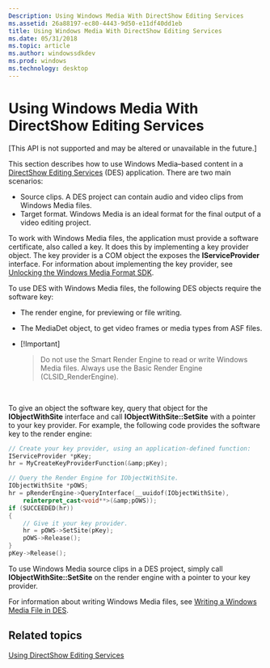 ```yaml
---
Description: Using Windows Media With DirectShow Editing Services
ms.assetid: 26a88197-ec80-4443-9d50-e11df40dd1eb
title: Using Windows Media With DirectShow Editing Services
ms.date: 05/31/2018
ms.topic: article
ms.author: windowssdkdev
ms.prod: windows
ms.technology: desktop
---
```


# Using Windows Media With DirectShow Editing Services

\[This API is not supported and may be altered or unavailable in the future.\]

This section describes how to use Windows Media–based content in a [DirectShow Editing Services](directshow-editing-services.md) (DES) application. There are two main scenarios:

-   Source clips. A DES project can contain audio and video clips from Windows Media files.
-   Target format. Windows Media is an ideal format for the final output of a video editing project.

To work with Windows Media files, the application must provide a software certificate, also called a key. It does this by implementing a key provider object. The key provider is a COM object the exposes the **IServiceProvider** interface. For information about implementing the key provider, see [Unlocking the Windows Media Format SDK](unlocking-the-windows-media-format-sdk.md).

To use DES with Windows Media files, the following DES objects require the software key:

-   The render engine, for previewing or file writing.
-   The MediaDet object, to get video frames or media types from ASF files.
-   \[!Important\]  
    > Do not use the Smart Render Engine to read or write Windows Media files. Always use the Basic Render Engine (CLSID\_RenderEngine).

     

To give an object the software key, query that object for the **IObjectWithSite** interface and call **IObjectWithSite::SetSite** with a pointer to your key provider. For example, the following code provides the software key to the render engine:


```C++
// Create your key provider, using an application-defined function:
IServiceProvider *pKey;
hr = MyCreateKeyProviderFunction(&amp;pKey);  

// Query the Render Engine for IObjectWithSite.
IObjectWithSite *pOWS;
hr = pRenderEngine->QueryInterface(__uuidof(IObjectWithSite), 
    reinterpret_cast<void**>(&amp;pOWS));
if (SUCCEEDED(hr))
{
    // Give it your key provider.
    hr = pOWS->SetSite(pKey);
    pOWS->Release();
}
pKey->Release();
```



To use Windows Media source clips in a DES project, simply call **IObjectWithSite::SetSite** on the render engine with a pointer to your key provider.

For information about writing Windows Media files, see [Writing a Windows Media File in DES](writing-a-windows-media-file-in-des.md).

## Related topics

<dl> <dt>

[Using DirectShow Editing Services](using-directshow-editing-services.md)
</dt> </dl>

 

 



